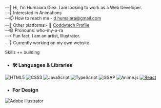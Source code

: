 --👋 Hi, I’m Humaiara Diea. I am looking to work as a Web Developer.<br>
--👀 Interested in Animations<br>
--📫 How to reach me - d.humaiara@gmail.com <br>
--🔗 Other platforms:- 💼 [Coddytech Profile](https://coddy.tech/profile)<br>
--😄 Pronouns: who-my-a-ra <br>
--⚡ Fun fact: I am an artist, Illustrator. <br>
--🚧 Currently working on my own website. <br>

Skills += building

- ### 🛠️ Languages & Libraries

![HTML5](https://img.shields.io/badge/HTML5-E34F26?style=for-the-badge&logo=html5&logoColor=white)
![CSS3](https://img.shields.io/badge/CSS3-1572B6?style=for-the-badge&logo=css3&logoColor=white)
![JavaScript](https://img.shields.io/badge/JavaScript-F7DF1E?style=for-the-badge&logo=javascript&logoColor=black)
![TypeScript](https://img.shields.io/badge/TypeScript-3178C6?style=for-the-badge&logo=typescript&logoColor=white)
![GSAP](https://img.shields.io/badge/GSAP-88CE02?style=for-the-badge&logo=greensock&logoColor=black)
![Anime.js](https://img.shields.io/badge/Anime.js-000000?style=for-the-badge&logo=anime.js&logoColor=white)
[![React](https://img.shields.io/badge/-React-61DAFB?logo=react&logoColor=white&style=flat)](https://reactjs.org/)


- ### For Design
![Adobe Illustrator](https://img.shields.io/badge/Adobe%20Illustrator-FF9A00?style=for-the-badge&logo=adobe-illustrator&logoColor=white)



<!---
HumaiaraD/HumaiaraD is a ✨ special ✨ repository because its `README.md` (this file) appears on your GitHub profile.
You can click the Preview link to take a look at your changes.
--->
